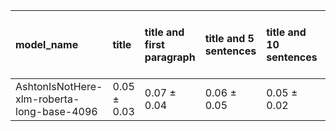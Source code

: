 | model_name                                 | title           | title and first paragraph   | title and 5 sentences   | title and 10 sentences   | title and first sentence each paragraph   | raw text            |
|:-------------------------------------------|:----------------|:----------------------------|:------------------------|:-------------------------|:------------------------------------------|:--------------------|
| AshtonIsNotHere-xlm-roberta-long-base-4096 | 0.05 $\pm$ 0.03 | 0.07 $\pm$ 0.04             | 0.06 $\pm$ 0.05         | 0.05 $\pm$ 0.02          | 0.08 $\pm$ 0.04                           | **0.12 $\pm$ 0.01** |